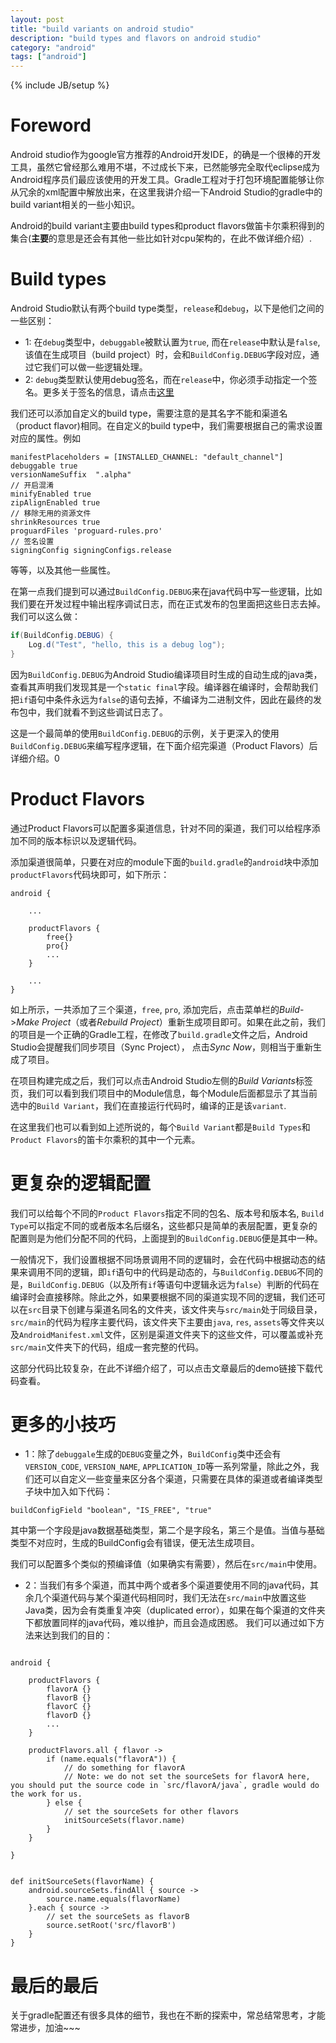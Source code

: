 ```yaml
---
layout: post
title: "build variants on android studio"
description: "build types and flavors on android studio"
category: "android"
tags: ["android"]
---
```

{% include JB/setup %}

# Foreword
Android studio作为google官方推荐的Android开发IDE，的确是一个很棒的开发工具，虽然它曾经那么难用不堪，不过成长下来，已然能够完全取代eclipse成为Android程序员们最应该使用的开发工具。Gradle工程对于打包环境配置能够让你从冗余的xml配置中解放出来，在这里我讲介绍一下Android Studio的gradle中的build variant相关的一些小知识。

Android的build variant主要由build types和product flavors做笛卡尔乘积得到的集合(**主要**的意思是还会有其他一些比如针对cpu架构的，在此不做详细介绍）. 

# Build types	
Android Studio默认有两个build type类型，`release`和`debug`，以下是他们之间的一些区别：

* 1: 在`debug`类型中，`debuggable`被默认置为`true`, 而在`release`中默认是`false`, 该值在生成项目（build project）时，会和`BuildConfig.DEBUG`字段对应，通过它我们可以做一些逻辑处理。
* 2: `debug`类型默认使用debug签名，而在`release`中，你必须手动指定一个签名。更多关于签名的信息，请点击[这里](http://developer.android.com/tools/publishing/app-signing.html "Android signing")

我们还可以添加自定义的build type，需要注意的是其名字不能和渠道名（product flavor)相同。在自定义的build type中，我们需要根据自己的需求设置对应的属性。例如

```
manifestPlaceholders = [INSTALLED_CHANNEL: "default_channel"]
debuggable true
versionNameSuffix  ".alpha"
// 开启混淆
minifyEnabled true
zipAlignEnabled true
// 移除无用的资源文件
shrinkResources true
proguardFiles 'proguard-rules.pro'
// 签名设置
signingConfig signingConfigs.release
```

等等，以及其他一些属性。

在第一点我们提到可以通过`BuildConfig.DEBUG`来在java代码中写一些逻辑，比如我们要在开发过程中输出程序调试日志，而在正式发布的包里面把这些日志去掉。我们可以这么做：

```java
if(BuildConfig.DEBUG) {
	Log.d("Test", "hello, this is a debug log");
}
```
因为`BuildConfig.DEBUG`为Android Studio编译项目时生成的自动生成的java类，查看其声明我们发现其是一个`static final`字段。编译器在编译时，会帮助我们把`if`语句中条件永远为`false`的语句去掉，不编译为二进制文件，因此在最终的发布包中，我们就看不到这些调试日志了。

这是一个最简单的使用`BuildConfig.DEBUG`的示例，关于更深入的使用`BuildConfig.DEBUG`来编写程序逻辑，在下面介绍完渠道（Product Flavors）后详细介绍。0

# Product Flavors
通过Product Flavors可以配置多渠道信息，针对不同的渠道，我们可以给程序添加不同的版本标识以及逻辑代码。

添加渠道很简单，只要在对应的module下面的`build.gradle`的`android`块中添加`productFlavors`代码块即可，如下所示：

```
android {
	
	...

	productFlavors {
		free{}
		pro{}
		...
	}

	...
}
```

如上所示，一共添加了三个渠道，`free`, `pro`, 添加完后，点击菜单栏的*Build*->*Make Project*（或者*Rebuild Project*）重新生成项目即可。如果在此之前，我们的项目是一个正确的Gradle工程，在修改了`build.gradle`文件之后，Android Studio会提醒我们同步项目（Sync Project）， 点击*Sync Now*，则相当于重新生成了项目。

在项目构建完成之后，我们可以点击Android Studio左侧的*Build Variants*标签页，我们可以看到我们项目中的Module信息，每个Module后面都显示了其当前选中的`Build Variant`，我们在直接运行代码时，编译的正是该`variant`.

在这里我们也可以看到如上述所说的，每个`Build Variant`都是`Build Types`和`Product Flavors`的笛卡尔乘积的其中一个元素。

# 更复杂的逻辑配置
我们可以给每个不同的`Product Flavors`指定不同的包名、版本号和版本名, `Build Type`可以指定不同的或者版本名后缀名，这些都只是简单的表层配置，更复杂的配置则是为他们分配不同的代码，上面提到的`BuildConfig.DEBUG`便是其中一种。

一般情况下，我们设置根据不同场景调用不同的逻辑时，会在代码中根据动态的结果来调用不同的逻辑，即`if`语句中的代码是动态的，与`BuildConfig.DEBUG`不同的是，`BuildConfig.DEBUG`（以及所有`if`等语句中逻辑永远为`false`）判断的代码在编译时会直接移除。除此之外，如果要根据不同的渠道实现不同的逻辑，我们还可以在`src`目录下创建与渠道名同名的文件夹，该文件夹与`src/main`处于同级目录，`src/main`的代码为程序主要代码，该文件夹下主要由`java`, `res`, `assets`等文件夹以及`AndroidManifest.xml`文件，区别是渠道文件夹下的这些文件，可以覆盖或补充`src/main`文件夹下的代码，组成一套完整的代码。

这部分代码比较复杂，在此不详细介绍了，可以点击文章最后的demo链接下载代码查看。

# 更多的小技巧

* 1：除了`debuggale`生成的`DEBUG`变量之外，`BuildConfig`类中还会有`VERSION_CODE`, `VERSION_NAME`, `APPLICATION_ID`等一系列常量，除此之外，我们还可以自定义一些变量来区分各个渠道，只需要在具体的渠道或者编译类型子块中加入如下代码：

```
buildConfigField "boolean", "IS_FREE", "true"
```
其中第一个字段是java数据基础类型，第二个是字段名，第三个是值。当值与基础类型不对应时，生成的BuildConfig会有错误，便无法生成项目。

我们可以配置多个类似的预编译值（如果确实有需要），然后在`src/main`中使用。

* 2：当我们有多个渠道，而其中两个或者多个渠道要使用不同的java代码，其余几个渠道代码与某个渠道代码相同时，我们无法在`src/main`中放置这些Java类，因为会有类重复冲突（duplicated error），如果在每个渠道的文件夹下都放置同样的java代码，难以维护，而且会造成困惑。
我们可以通过如下方法来达到我们的目的：

```

android {

	productFlavors {
        flavorA {}
        flavorB {}
        flavorC {}
        flavorD {}
		...
    }

	productFlavors.all { flavor ->
        if (name.equals("flavorA")) {
            // do something for flavorA
            // Note: we do not set the sourceSets for flavorA here, you should put the source code in `src/flavorA/java`, gradle would do the work for us.
        } else {
            // set the sourceSets for other flavors
            initSourceSets(flavor.name)
        }
    }
    
}
    

def initSourceSets(flavorName) {
    android.sourceSets.findAll { source ->
        source.name.equals(flavorName)
    }.each { source ->
    	// set the sourceSets as flavorB
        source.setRoot('src/flavorB')
    }
}
```

# 最后的最后
关于gradle配置还有很多具体的细节，我也在不断的探索中，常总结常思考，才能常进步，加油~~~










